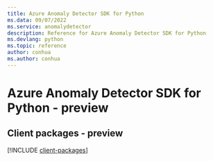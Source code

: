 ```yaml
---
title: Azure Anomaly Detector SDK for Python
ms.data: 09/07/2022
ms.service: anomalydetector
description: Reference for Azure Anomaly Detector SDK for Python
ms.devlang: python
ms.topic: reference
author: conhua
ms.author: conhua
---
```

# Azure Anomaly Detector SDK for Python - preview

## Client packages - preview
[!INCLUDE [client-packages](anomaly-detector-client-index.md)]